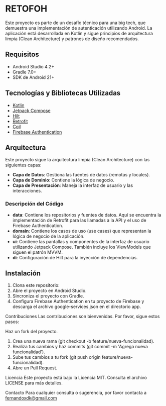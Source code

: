 # RETOFOH

Este proyecto es parte de un desafío técnico para una big tech, que demuestra una implementación de autenticación utilizando Android. La aplicación está desarrollada en Kotlin y sigue principios de arquitectura limpia (Clean Architecture) y patrones de diseño recomendados.


## Requisitos

- Android Studio 4.2+
- Gradle 7.0+
- SDK de Android 21+

## Tecnologías y Bibliotecas Utilizadas

- [Kotlin](https://kotlinlang.org/)
- [Jetpack Compose](https://developer.android.com/jetpack/compose)
- [Hilt](https://dagger.dev/hilt/)
- [Retrofit](https://square.github.io/retrofit/)
- [Coil](https://coil-kt.github.io/coil/)
- [Firebase Authentication](https://firebase.google.com/docs/auth)

## Arquitectura

Este proyecto sigue la arquitectura limpia (Clean Architecture) con las siguientes capas:

- **Capa de Datos**: Gestiona las fuentes de datos (remotas y locales).
- **Capa de Dominio**: Contiene la lógica de negocio.
- **Capa de Presentación**: Maneja la interfaz de usuario y las interacciones.

### Descripción del Código

- **data**: Contiene los repositorios y fuentes de datos. Aquí se encuentra la implementación de Retrofit para las llamadas a la API y el uso de Firebase Authentication.
- **domain**: Contiene los casos de uso (use cases) que representan la lógica de negocio de la aplicación.
- **ui**: Contiene las pantallas y componentes de la interfaz de usuario utilizando Jetpack Compose. También incluye los ViewModels que siguen el patrón MVVM.
- **di**: Configuración de Hilt para la inyección de dependencias.

## Instalación

1. Clona este repositorio:
2. Abre el proyecto en Android Studio.
3. Sincroniza el proyecto con Gradle.
4. Configura Firebase Authentication en tu proyecto de Firebase y descarga el archivo google-services.json en el directorio app.

Contribuciones
Las contribuciones son bienvenidas. Por favor, sigue estos pasos:

Haz un fork del proyecto.
1. Crea una nueva rama (git checkout -b feature/nueva-funcionalidad).
2. Realiza tus cambios y haz commits (git commit -m 'Agrega nueva funcionalidad').
3. Sube tus cambios a tu fork (git push origin feature/nueva-funcionalidad).
4. Abre un Pull Request.

Licencia
Este proyecto está bajo la Licencia MIT. Consulta el archivo LICENSE para más detalles.

Contacto
Para cualquier consulta o sugerencia, por favor contacta a fernandoxdk@gmail.com
